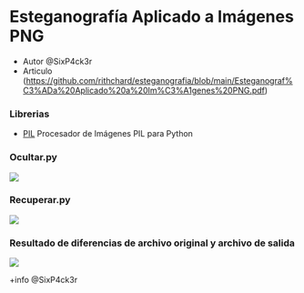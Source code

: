 # Esteganografía Aplicado a Imágenes PNG
- Autor @SixP4ck3r
- Articulo (https://github.com/rithchard/esteganografia/blob/main/Esteganograf%C3%ADa%20Aplicado%20a%20Im%C3%A1genes%20PNG.pdf)


### Librerias
- [PIL](https://github.com/python-pillow/Pillow) Procesador de Imágenes PIL para Python


### Ocultar.py
<img src='https://i.imgur.com/tDlgHdf.png'/>

### Recuperar.py
<img src='https://i.imgur.com/VIbz4g5.png'/>

### Resultado de diferencias de archivo original y archivo de salida
<img src='https://i.imgur.com/KsuVd11.png'/>


+info @SixP4ck3r
